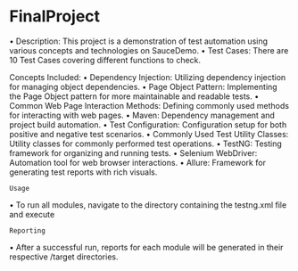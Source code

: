 # FinalProject
•	Description: This project is a demonstration of test automation using various concepts and technologies on SauceDemo.
•	Test Cases: There are 10 Test Cases covering different functions to check.

Concepts Included:
•	Dependency Injection: Utilizing dependency injection for managing object dependencies.
•	Page Object Pattern: Implementing the Page Object pattern for more maintainable and readable tests.
•	Common Web Page Interaction Methods: Defining commonly used methods for interacting with web pages.
•	Maven: Dependency management and project build automation.
•	Test Configuration: Configuration setup for both positive and negative test scenarios.
•	Commonly Used Test Utility Classes: Utility classes for commonly performed test operations.
•	TestNG: Testing framework for organizing and running tests.
•	Selenium WebDriver: Automation tool for web browser interactions.
•	Allure: Framework for generating test reports with rich visuals.

    Usage
•	To run all modules, navigate to the directory containing the testng.xml file and execute

    Reporting
•	After a successful run, reports for each module will be generated in their respective /target directories.
